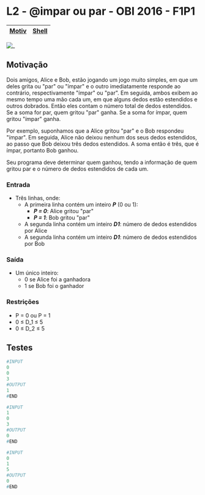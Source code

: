 # L2 - @impar ou par - OBI 2016 - F1P1

[Motiv](#motivação) | [Shell](#shell) 
-- | -- 

![_](cover.jpg)

## Motivação

Dois amigos, Alice e Bob, estão jogando um jogo muito simples, em que um deles grita ou "par" ou "ímpar" e o outro imediatamente responde ao contrário, respectivamente "ímpar" ou "par". Em seguida, ambos exibem ao mesmo tempo uma mão cada um, em que alguns dedos estão estendidos e outros dobrados. Então eles contam o número total de dedos estendidos. Se a soma for par, quem gritou "par" ganha. Se a soma for ímpar, quem gritou "ímpar" ganha.

 Por exemplo, suponhamos que a Alice gritou "par" e o Bob respondeu "ímpar". Em seguida, Alice não deixou nenhum dos seus dedos estendidos, ao passo que Bob deixou três dedos estendidos. A soma então é três, que é ímpar, portanto Bob ganhou. 

Seu programa deve determinar quem ganhou, tendo a informação de quem gritou par e o número de dedos estendidos de cada um.

### Entrada

- Três linhas, onde:
    - A primeira linha contém um inteiro ***P*** (0 ou 1):
        - ***P = 0***: Alice gritou "par"
        - ***P = 1***: Bob gritou "par"
    - A segunda linha contém um inteiro ***D1***: número de dedos estendidos por Alice
    - A segunda linha contém um inteiro ***D1***: número de dedos estendidos por Bob 

### Saída

- Um único inteiro:
    - 0 se Alice foi a ganhadora
    - 1 se Bob foi o ganhador

### Restrições

- P = 0 ou P = 1
- 0 ≤ D\_1 ≤ 5
- 0 ≤ D\_2 ≤ 5

## Testes

``` py
#INPUT
0
0
3
#OUTPUT
1
#END
```

```py
#INPUT
1
0
3
#OUTPUT
0
#END
```

```py
#INPUT
0
1
5
#OUTPUT
0
#END
```

